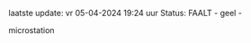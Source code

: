 laatste update: 
vr 05-04-2024 19:24   uur 
Status: FAALT - geel - 
<div class="service Y">microstation</div>